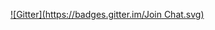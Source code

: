 
[![Gitter](https://badges.gitter.im/Join Chat.svg)](https://gitter.im/iMiiTH/cps305-A2?utm_source=badge&utm_medium=badge&utm_campaign=pr-badge&utm_content=badge)